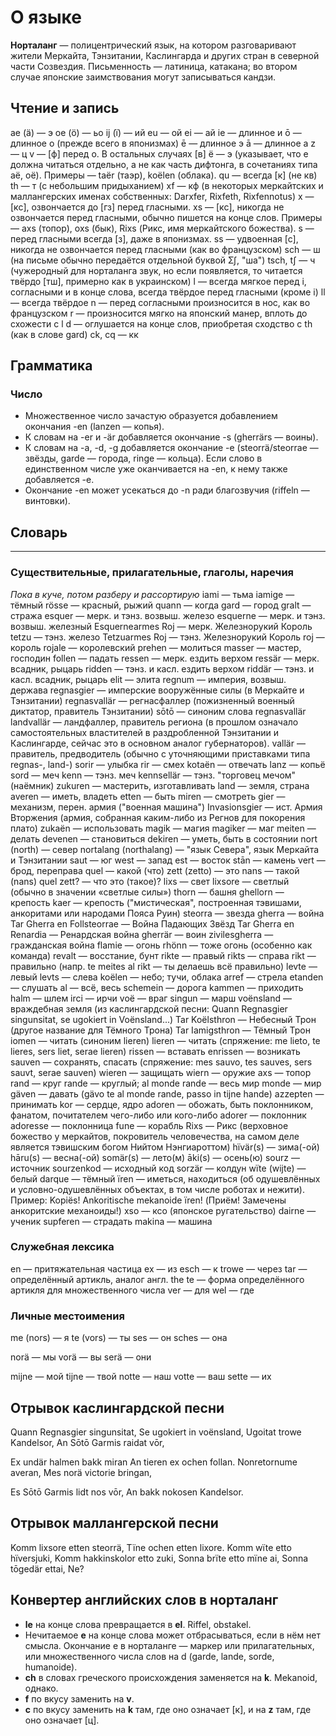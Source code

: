 # О языке
__Норталанг__ — полицентрический язык, на котором разговаривают жители Меркайта, Тэнзитании, Каслингарда и других стран в северной части Созвездия. Письменность — латиница, катакана; во втором случае японские заимствования могут записываться кандзи.

## Чтение и запись
ae (ä) — э
oe (ö) — ьо
ij (ï) — ий
eu — ой
ei — ай
ie — длинное и
ō — длинное о (прежде всего в японизмах)
ē — длинное э
ā — длинное а
z — ц
v — [ф] перед o. В остальных случаях [в]
ë — э (указывает, что e должна читаться отдельно, а не как часть дифтонга, в сочетаниях типа aë, oë). Примеры — taër (таэр), koëlen (облака).
qu — всегда [к] (не кв)
th — т (с небольшим придыханием)
xf — кф (в некоторых меркайтских и маллангерских именах собственных: Darxfer, Rixfeth, Rixfennotus)
x — [кс], озвончается до [гз] перед гласными.
xs — [кс], никогда не озвончается перед гласными, обычно пишется на конце слов. Примеры — axs (топор), oxs (бык), Rixs (Рикс, имя меркайтского божества).
s — перед гласными всегда [з], даже в японизмах.
ss — удвоенная [с], никогда не озвончается перед гласными (как во французском)
sch — ш (на письме обычно передаётся отдельной буквой Ʃʃ, "ша")
tsch, tʃ — ч (чужеродный для норталанга звук, но если появляется, то читается твёрдо [тш], примерно как в украинском)
l — всегда мягкое перед i, согласными и в конце слова, всегда твёрдое перед гласными (кроме i)
ll — всегда твёрдое
n — перед согласными произносится в нос, как во французском
r — произносится мягко на японский манер, вплоть до схожести с l
d — оглушается на конце слов, приобретая сходство с th (как в слове gard)
ck, cq — кк

## Грамматика
### Число
* Множественное число зачастую образуется добавлением окончания -en (lanzen — копья).
* К словам на -er и -är добавляется окончание -s (gherrärs — воины).
* К словам на -a, -d, -g добавляется окончание -e (steorrä/steorrae — звёзды, garde — города, ringe — кольца). Если слово в единственном числе уже оканчивается на -en, к нему также добавляется -e.
* Окончание -en может усекаться до -n ради благозвучия (riffeln — винтовки).

## Словарь
***
### Существительные, прилагательные, глаголы, наречия
*Пока в куче, потом разберу и рассортирую*
iami — тьма
iamige — тёмный
rösse — красный, рыжий
quann — когда
gard — город
gralt — стража
esquer — мерк. и тэнз. возвыш. железо
esquerne — мерк. и тэнз. возвыш. железный
Esquernearmes Roj — мерк. Железнорукий Король
tetzu — тэнз. железо
Tetzuarmes Roj — тэнз. Железнорукий Король
roj — король
rojale — королевский
prehen — молиться
masser — мастер, господин
follen — падать
ressen — мерк. ездить верхом
ressär — мерк. всадник, рыцарь
ridden — тэнз. и касл. ездить верхом
riddär — тэнз. и касл. всадник, рыцарь
elit — элита
regnum — империя, возвыш. держава
regnasgier — имперские вооружённые силы (в Меркайте и Тэнзитании)
regnasvallär — регнасфаллер (пожизненный военный диктатор, правитель Тэнзитании)
sōtō — синоним слова regnasvallär
landvallär — ландфаллер, правитель региона (в прошлом означало самостоятельных властителей в раздробленной Тэнзитании и Каслингарде, сейчас это в основном аналог губернаторов).
vallär — правитель, предводитель (обычно с уточняющими приставками типа regnas-, land-)
sorir — улыбка
rir — смех
kotaën — отвечать
lanz — копьё
sord — меч
kenn — тэнз. меч
kennsellär — тэнз. "торговец мечом" (наёмник)
zukuren — мастерить, изготавливать
land — земля, страна
averen — иметь, владеть
etten — быть
miren — смотреть
gier — механизм, перен. армия ("военная машина")
Invasionsgier — ист. Армия Вторжения (армия, собранная каким-либо из Регнов для покорения плато)
zukaën — использовать
magik — магия
magiker — маг
meiten — делать
devenen — становиться
dekiren — уметь, быть в состоянии
nort (north) — север
nortalang (northalang) — "язык Севера", язык Меркайта и Тэнзитании
saut — юг
west — запад
est — восток
stān — камень
vert — брод, переправа
quel — какой (что)
zett (zetto) — это
nans — такой
(nans) quel zett? — что это (такое)?
lixs — свет
lixsore — светлый (обычно в значении «светлые силы»)
thorn — башня
ghellorn — крепость
kaer — крепость ("мистическая", построенная тэвишами, анкоритами или народами Пояса Руин)
steorra — звезда
gherra — война
Tar Gherra en Follsteorrae — Война Падающих Звёзд
Tar Gherra en Renardia — Ренардская война
gherrär — воин
zivilesgherra — гражданская война
flamie — огонь
rhönn — тоже огонь (особенно как команда)
revalt — восстание, бунт
rikte — правый
rikts — справа
rikt — правильно (напр. te meites al rikt — ты делаешь всё правильно)
levte — левый
levts — слева
koëlen — небо; тучи, облака
arref — стрела
etanden — слушать
al — всё, весь
schemein — дорога
kammen — приходить
halm — шлем
irci — ирчи
voë — враг
singun — марш
voënsland — враждебная земля (из каслингардской песни: Quann Regnasgier singunsitat, se ugokiert in Voënsland...)
Tar Koëlsthron — Небесный Трон (другое название для Тёмного Трона)
Tar Iamigsthron — Тёмный Трон
iomen — читать (синоним lieren)
lieren — читать (спряжение: me lieto, te lieres, sers liet, serae lieren)
rissen — вставать
enrissen — возникать
sauven — сохранять, спасать (спряжение: mes sauvo, tes sauves, sers sauvt, serae sauven)
wieren — защищать
wiern — оружие
axs — топор
rand — круг
rande — круглый; al monde rande — весь мир
monde — мир
gäven — давать (gävo te al monde rande, passo in tijne hande)
azzepten — принимать
kor — сердце, ядро
adoren — обожать, быть поклонником, фанатом, почитателем чего-либо или кого-либо
adorer — поклонник
adoresse — поклонница
fune — корабль
Rixs — Рикс (верховное божество у меркайтов, покровитель человечества, на самом деле является тэвишским богом Нийтом Нэнгиароттом)
hïvär(s) — зима(-ой)
hāru(s) — весна(-ой)
somär(s) — лето(м)
āki(s) — осень(ю)
sourz — источник
sourzenkod — исходный код
sorzär — колдун
wïte (wijte) — белый
darque — тёмный
ïren — иметься, находиться (об одушевлённых и условно-одушевлённых объектах, в том числе роботах и нежити). Пример: Kopiës! Ankoritische mekanoide ïren! (Приём! Замечены анкоритские механоиды!)
xso — ксо (японское ругательство)
dairne — ученик
supferen — страдать
makina — машина

### Служебная лексика

en — притяжательная частица
ex — из
esch — к
trowe — через
tar — определённый артикль, аналог англ. the
te — форма определённого артикля для множественного числа
ver — для
wel — где

### Личные местоимения

me (nors) — я
te (vors) — ты
ses — он
sches — она

norä — мы
vorä — вы
serä — они

mijne — мой
tijne — твой
notte — наш
votte — ваш
sette — их

## Отрывок каслингардской песни

Quann Regnasgier singunsitat,
Se ugokiert in voënsland,
Ugoitat trowe Kandelsor,
An Sōtō Garmis raidat vōr,

Ex undär halmen bakk miran
An tieren ex ochen follan.
Nonretornume averan,
Mes norä victorie bringan,

Es Sōtō Garmis lidt nos vōr,
An bakk nokosen Kandelsor.

## Отрывок маллангерской песни
Komm lixsore etten steorrä,
Tïne ochen etten lixore.
Komm wïte etto hïversjuki,
Komm hakkinskolor etto zuki,
Sonna brïte etto mïne ai,
Sonna tōgedär ettai,
Ne?

## Конвертер английских слов в норталанг
* __le__ на конце слова превращается в __el__. Riffel, obstakel.
* Нечитаемое __e__ на конце слова может отбрасываться, если в нём нет смысла. Окончание e в норталанге — маркер или прилагательных, или множественного числа слов на d (garde, lande, sorde, humanoide).
* __ch__ в словах греческого происхождения заменяется на __k__. Mekanoid, однако.
* __f__ по вкусу заменить на __v__.
* __c__ по вкусу заменить на __k__ там, где оно означает [к], и на __z__ там, где оно означает [ц].
